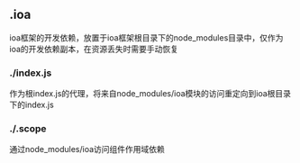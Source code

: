 ## .ioa

ioa框架的开发依赖，放置于ioa框架根目录下的node_modules目录中，仅作为ioa的开发依赖副本，在资源丢失时需要手动恢复

### ./index.js

作为根index.js的代理，将来自node_modules/ioa模块的访问重定向到ioa根目录下的index.js


### ./.scope

通过node_modules/ioa访问组件作用域依赖